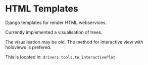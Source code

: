 # HTML Templates

Django templates for render HTML webservices.

Currently implemented a visualisation of trees.

The visualisation may be old. The method for interactive view with holoviews is prefered. 

This is located in: `drivers.tools.to_interactivePlot `
